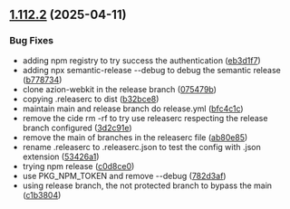 ## [1.112.2](https://github.com/aziontech/azion-webkit/compare/v1.112.1...v1.112.2) (2025-04-11)

### Bug Fixes

* adding npm registry to try success the authentication ([eb3d1f7](https://github.com/aziontech/azion-webkit/commit/eb3d1f76d5899d5bde8b545d0f01913a5b6cb4db))
* adding npx semantic-release --debug to debug the semantic release ([b778734](https://github.com/aziontech/azion-webkit/commit/b7787342b987f6cd06ba82e807d1ea03d775930c))
* clone azion-webkit in the release branch ([075479b](https://github.com/aziontech/azion-webkit/commit/075479b0651752538afcf5bfbc5326d563d107bc))
* copying .releaserc to dist ([b32bce8](https://github.com/aziontech/azion-webkit/commit/b32bce8490fbcb27494d1738f7803071f0e0e911))
* maintain main and release branch do release.yml ([bfc4c1c](https://github.com/aziontech/azion-webkit/commit/bfc4c1cd7b195b09d1d5fc39627fbaad388f737d))
* remove the cide rm -rf to try use releaserc respecting the release branch configured ([3d2c91e](https://github.com/aziontech/azion-webkit/commit/3d2c91e08fa1b51124a2afcd9382e53c3657ab9d))
* remove the main of branches in the releaserc file ([ab80e85](https://github.com/aziontech/azion-webkit/commit/ab80e8504da3f2218a0b62fad54e2ded832770d9))
* rename .releaserc to .releaserc.json to test the config with .json extension ([53426a1](https://github.com/aziontech/azion-webkit/commit/53426a1be01c2b87df9490cd84eab3e5755d97f9))
* trying npm release ([c0d8ce0](https://github.com/aziontech/azion-webkit/commit/c0d8ce0d8e8f720e9af2e6aa827c49733c33250c))
* use PKG_NPM_TOKEN and remove --debug ([782d3af](https://github.com/aziontech/azion-webkit/commit/782d3afb531d0ce93ebc76c1f57cc3a4dccf85c0))
* using release branch, the not protected branch to bypass the main ([c1b3804](https://github.com/aziontech/azion-webkit/commit/c1b38044f7efb11b9e6759d1922dd2a385d95b20))
